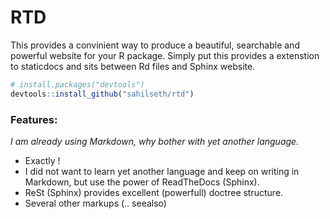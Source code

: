 # RTD

This provides a convinient way to produce a beautiful, searchable and
powerful website for your R package. Simply put this provides a
extenstion to staticdocs and sits between Rd files and Sphinx website.


```R
# install.packages("devtools")
devtools::install_github("sahilseth/rtd")
```

### Features:

*I am already using Markdown, why bother with yet another language.*

- Exactly !
- I did not want to learn yet another language and keep on writing in
Markdown, but use the power of ReadTheDocs (Sphinx).
- ReSt (Sphinx) provides excellent (powerfull) doctree structure.
- Several other markups (.. seealso)


